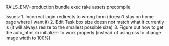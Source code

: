 RAILS_ENV=production bundle exec rake assets:precompile



Issues:
	1. Incorrect login redirects to wrong form (doesn't stay on home page where I want it)
	2. Edit Task box size doesn not match what it currently is (it will always resize to the smallest possible size)
	3. Figure out how to get the auto_html.rb initializer to work properly (instead of using css to change image width to 100%)